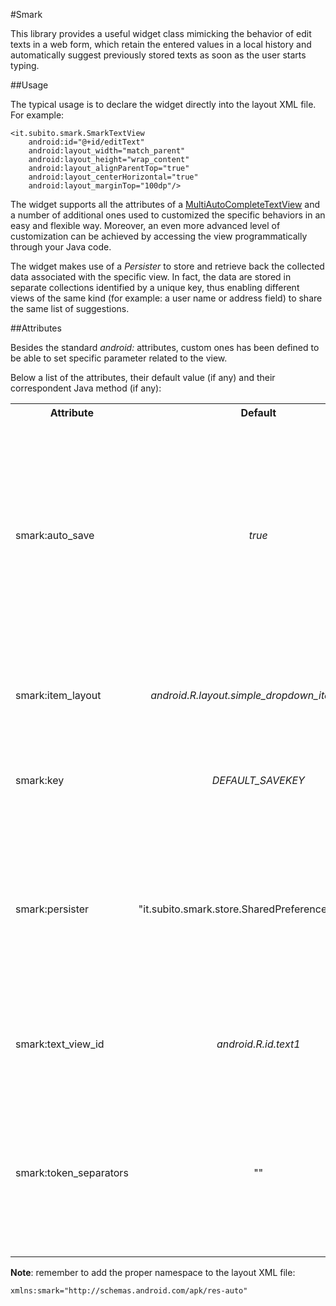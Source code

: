 #Smark

This library provides a useful widget class mimicking the behavior of edit texts in a web form, which retain the entered values in a local history and automatically suggest previously stored texts as soon as the user starts typing.

##Usage

The typical usage is to declare the widget directly into the layout XML file.
For example:

    <it.subito.smark.SmarkTextView
        android:id="@+id/editText"
        android:layout_width="match_parent"
        android:layout_height="wrap_content"
        android:layout_alignParentTop="true"
        android:layout_centerHorizontal="true"
        android:layout_marginTop="100dp"/>

The widget supports all the attributes of a [MultiAutoCompleteTextView][1] and a number of additional ones used to customized the specific behaviors in an easy and flexible way. Moreover, an even more advanced level of customization can be achieved by accessing the view programmatically through your Java code.

The widget makes use of a *Persister* to store and retrieve back the collected data associated with the specific view. In fact, the data are stored in separate collections identified by a unique key, thus enabling different views of the same kind (for example: a user name or address field) to share the same list of suggestions.

##Attributes

Besides the standard *android:* attributes, custom ones has been defined to be able to set specific parameter related to the view.

Below a list of the attributes, their default value (if any) and their correspondent Java method (if any):

<table>
    <tr>
        <th>Attribute</th><th>Default</th><th>Method</th><th>Description</th>
    </tr>
    <tr>
        <td>smark:auto_save</td><td align="center"><i>true</i></td><td>setAutoSave(boolean)</td><td>Tells the view whether to automatically try to decide the best moment to save the edited content. In case the algorithm was not working as expected you should disable it and rely on the explicit "save()" method instead.</td>
    </tr>
    <tr>
        <td>smark:item_layout</td><td align="center"><i>android.R.layout.simple_dropdown_item_1line</i></td><td></td><td>Sets the ID of the layout to be used for displaying the items in the autocomplete drop down list.</td>
    </tr>
    <tr>
        <td>smark:key</td><td align="center"><i>DEFAULT_SAVEKEY</i></td><td>setSaveKey(String)</td><td>Sets the key used to store and retrieve the data associated to the view.</td>
    </tr>
    <tr>
        <td>smark:persister</td><td align="center">"it.subito.smark.store.SharedPreferencesPersister"</td><td>setPersister(Persister)</td><td>Tells the view which Persister implementation class to instantiate. Note that the persister instance might not be accessed whether the view adapter has been modified.</td>
    </tr>
    <tr>
        <td>smark:text_view_id</td><td align="center"><i>android.R.id.text1</i></td><td></td><td>Sets the ID of the view in the autocomplete item layout where to set the suggested text.</td>
    </tr>
    <tr>
        <td>smark:token_separators</td><td align="center">""</td><td></td><td>Sets the separator characters used to isolate a token in the edited text. By default it is the empty string, meaning that the whole text is always identified as a unique token.</td>
    </tr>
</table>

**Note**: remember to add the proper namespace to the layout XML file:
 
    xmlns:smark="http://schemas.android.com/apk/res-auto"

##


[1]:http://developer.android.com/reference/android/widget/MultiAutoCompleteTextView.html